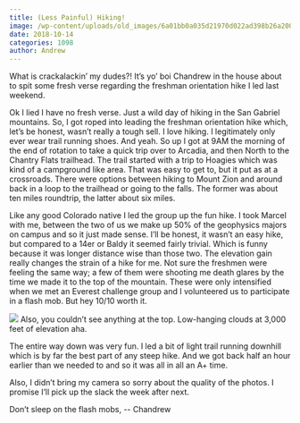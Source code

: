 ```yaml
---
title: (Less Painful) Hiking!
image: /wp-content/uploads/old_images/6a01bb0a035d21970d022ad398b26a200d-pi.jpg
date: 2018-10-14
categories: 1098
author: Andrew
---
```


What is crackalackin’ my dudes?! It’s yo’ boi Chandrew in the house about to spit some fresh verse regarding the freshman orientation hike I led last weekend.

Ok I lied I have no fresh verse. Just a wild day of hiking in the San Gabriel mountains. So, I got roped into leading the freshman orientation hike which, let’s be honest, wasn’t really a tough sell. I love hiking. I legitimately only ever wear trail running shoes. And yeah. So up I got at 9AM the morning of the end of rotation to take a quick trip over to Arcadia, and then North to the Chantry Flats trailhead. The trail started with a trip to Hoagies which was kind of a campground like area. That was easy to get to, but it put as at a crossroads. There were options between hiking to Mount Zion and around back in a loop to the trailhead or going to the falls. The former was about ten miles roundtrip, the latter about six miles.

Like any good Colorado native I led the group up the fun hike. I took Marcel with me, between the two of us we make up 50% of the geophysics majors on campus and so it just made sense. I’ll be honest, it wasn’t an easy hike, but compared to a 14er or Baldy it seemed fairly trivial. Which is funny because it was longer distance wise than those two. The elevation gain really changes the strain of a hike for me. Not sure the freshmen were feeling the same way; a few of them were shooting me death glares by the time we made it to the top of the mountain. These were only intensified when we met an Everest challenge group and I volunteered us to participate in a flash mob. But hey 10/10 worth it.


![](/old_images/caltech_as_it_happens/6a0105349b8251970b022ad3729102200c.jpg)
Also, you couldn’t see anything at the top. Low-hanging clouds at 3,000 feet of elevation aha.

The entire way down was very fun. I led a bit of light trail running downhill which is by far the best part of any steep hike. And we got back half an hour earlier than we needed to and so it was all in all an A+ time.

Also, I didn’t bring my camera so sorry about the quality of the photos. I promise I’ll pick up the slack the week after next.

Don’t sleep on the flash mobs,
-- Chandrew
